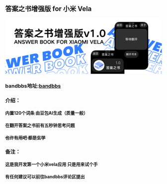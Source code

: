 ## 答案之书增强版 for 小米 Vela

![top_P](/Images/p1.png)

### bandbbs地址:[bandbbs](https://www.bandbbs.cn/threads/18660/)

### 介绍：
#### 内置120个词条 由豆包AI生成（质量一般）
#### 在翻开答案之书前有五秒钟思考问题
#### ~~也许有用吧 都是玄学~~

### 备注：
#### 这是我开发第一个小米vela应用 只是用来试个手
#### 有任何建议可以前往bandbbs评论区提出
